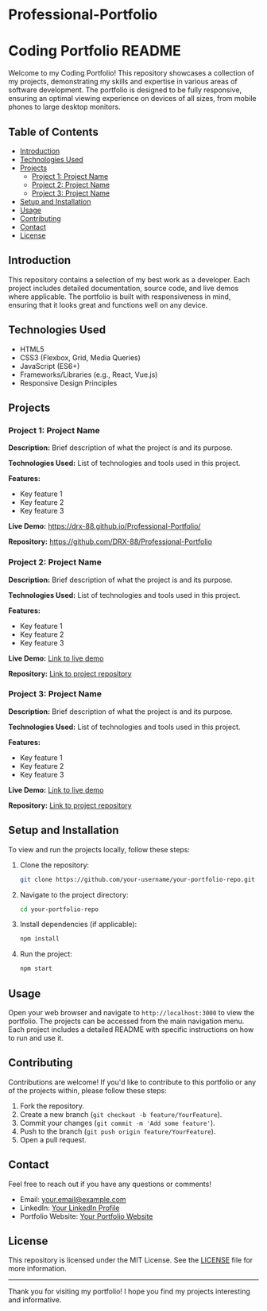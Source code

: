 # Professional-Portfolio

# Coding Portfolio README

Welcome to my Coding Portfolio! This repository showcases a collection of my projects, demonstrating my skills and expertise in various areas of software development. The portfolio is designed to be fully responsive, ensuring an optimal viewing experience on devices of all sizes, from mobile phones to large desktop monitors.

## Table of Contents

- [Introduction](#introduction)
- [Technologies Used](#technologies-used)
- [Projects](#projects)
  - [Project 1: Project Name](#project-1-project-name)
  - [Project 2: Project Name](#project-2-project-name)
  - [Project 3: Project Name](#project-3-project-name)
- [Setup and Installation](#setup-and-installation)
- [Usage](#usage)
- [Contributing](#contributing)
- [Contact](#contact)
- [License](#license)

## Introduction

This repository contains a selection of my best work as a developer. Each project includes detailed documentation, source code, and live demos where applicable. The portfolio is built with responsiveness in mind, ensuring that it looks great and functions well on any device.

## Technologies Used

- HTML5
- CSS3 (Flexbox, Grid, Media Queries)
- JavaScript (ES6+)
- Frameworks/Libraries (e.g., React, Vue.js)
- Responsive Design Principles

## Projects

### Project 1: Project Name

**Description:** Brief description of what the project is and its purpose.

**Technologies Used:** List of technologies and tools used in this project.

**Features:**
- Key feature 1
- Key feature 2
- Key feature 3

**Live Demo:** https://drx-88.github.io/Professional-Portfolio/

**Repository:** https://github.com/DRX-88/Professional-Portfolio

### Project 2: Project Name

**Description:** Brief description of what the project is and its purpose.

**Technologies Used:** List of technologies and tools used in this project.

**Features:**
- Key feature 1
- Key feature 2
- Key feature 3

**Live Demo:** [Link to live demo](#)

**Repository:** [Link to project repository](#)

### Project 3: Project Name

**Description:** Brief description of what the project is and its purpose.

**Technologies Used:** List of technologies and tools used in this project.

**Features:**
- Key feature 1
- Key feature 2
- Key feature 3

**Live Demo:** [Link to live demo](#)

**Repository:** [Link to project repository](#)

## Setup and Installation

To view and run the projects locally, follow these steps:

1. Clone the repository:
   ```bash
   git clone https://github.com/your-username/your-portfolio-repo.git
   ```

2. Navigate to the project directory:
   ```bash
   cd your-portfolio-repo
   ```

3. Install dependencies (if applicable):
   ```bash
   npm install
   ```

4. Run the project:
   ```bash
   npm start
   ```

## Usage

Open your web browser and navigate to `http://localhost:3000` to view the portfolio. The projects can be accessed from the main navigation menu. Each project includes a detailed README with specific instructions on how to run and use it.

## Contributing

Contributions are welcome! If you'd like to contribute to this portfolio or any of the projects within, please follow these steps:

1. Fork the repository.
2. Create a new branch (`git checkout -b feature/YourFeature`).
3. Commit your changes (`git commit -m 'Add some feature'`).
4. Push to the branch (`git push origin feature/YourFeature`).
5. Open a pull request.

## Contact

Feel free to reach out if you have any questions or comments!

- Email: your.email@example.com
- LinkedIn: [Your LinkedIn Profile](#)
- Portfolio Website: [Your Portfolio Website](#)

## License

This repository is licensed under the MIT License. See the [LICENSE](LICENSE) file for more information.

---

Thank you for visiting my portfolio! I hope you find my projects interesting and informative.
